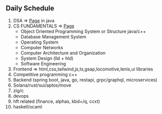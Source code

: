 ## Daily Schedule


1. DSA => [Page](DSA.md) in java
2. CS FUNDAMENTALS => [Page](CS_FUNDAMENTALS.md)
	- Object Oriented Programming System or Structure java/c++
	- Database Management System
	- Operating System
	- Computer Networks
	- Computer Architecture and Organization
	- System Design (lld + hld)
	- Software Engineering
3. Frontend => html,css,tailwind,js,ts,gsap,locomotive,lenis,ui libraries
4. Competitive programming c++
5. Backend (spring boot, java, go, restapi, grpc/graphql, microservices)
6. Solana/rust/sui/aptos/move
7. zig/c
8. devops
9. hft related (finance, alphas, kbd+/q, ccxt)
10. haskell/ocaml